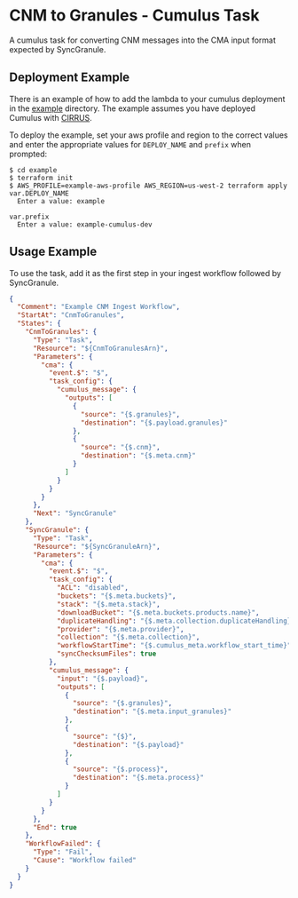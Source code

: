 # CNM to Granules - Cumulus Task
A cumulus task for converting CNM messages into the CMA input format expected
by SyncGranule.

## Deployment Example
There is an example of how to add the lambda to your cumulus deployment in the
[example](example/) directory. The example assumes you have deployed Cumulus
with [CIRRUS](https://github.com/asfadmin/CIRRUS-core/).

To deploy the example, set your aws profile and region to the correct values
and enter the appropriate values for `DEPLOY_NAME` and `prefix` when prompted:

```
$ cd example
$ terraform init
$ AWS_PROFILE=example-aws-profile AWS_REGION=us-west-2 terraform apply
var.DEPLOY_NAME
  Enter a value: example

var.prefix
  Enter a value: example-cumulus-dev
```

## Usage Example
To use the task, add it as the first step in your ingest workflow followed by
SyncGranule.

```json
{
  "Comment": "Example CNM Ingest Workflow",
  "StartAt": "CnmToGranules",
  "States": {
    "CnmToGranules": {
      "Type": "Task",
      "Resource": "${CnmToGranulesArn}",
      "Parameters": {
        "cma": {
          "event.$": "$",
          "task_config": {
            "cumulus_message": {
              "outputs": [
                {
                  "source": "{$.granules}",
                  "destination": "{$.payload.granules}"
                },
                {
                  "source": "{$.cnm}",
                  "destination": "{$.meta.cnm}"
                }
              ]
            }
          }
        }
      },
      "Next": "SyncGranule"
    },
    "SyncGranule": {
      "Type": "Task",
      "Resource": "${SyncGranuleArn}",
      "Parameters": {
        "cma": {
          "event.$": "$",
          "task_config": {
            "ACL": "disabled",
            "buckets": "{$.meta.buckets}",
            "stack": "{$.meta.stack}",
            "downloadBucket": "{$.meta.buckets.products.name}",
            "duplicateHandling": "{$.meta.collection.duplicateHandling}",
            "provider": "{$.meta.provider}",
            "collection": "{$.meta.collection}",
            "workflowStartTime": "{$.cumulus_meta.workflow_start_time}",
            "syncChecksumFiles": true
          },
          "cumulus_message": {
            "input": "{$.payload}",
            "outputs": [
              {
                "source": "{$.granules}",
                "destination": "{$.meta.input_granules}"
              },
              {
                "source": "{$}",
                "destination": "{$.payload}"
              },
              {
                "source": "{$.process}",
                "destination": "{$.meta.process}"
              }
            ]
          }
        }
      },
      "End": true
    },
    "WorkflowFailed": {
      "Type": "Fail",
      "Cause": "Workflow failed"
    }
  }
}

```
